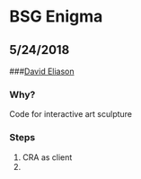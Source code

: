 # BSG Enigma
## 5/24/2018
###[David Eliason](http://www.davethemaker.com)

### Why?
Code for interactive art sculpture

### Steps

1. CRA as client
2. 
